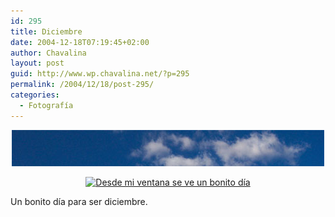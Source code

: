 ```yaml
---
id: 295
title: Diciembre
date: 2004-12-18T07:19:45+02:00
author: Chavalina
layout: post
guid: http://www.wp.chavalina.net/?p=295
permalink: /2004/12/18/post-295/
categories:
  - Fotografía
---
```

<p align="center">
  <a href="http://www.chavalina.net/imagenes/fotos/originales/dic1.jpg" target="_blank"><img src="/imagenes/fotos/thumbs/dic1.jpg" alt="Nubes"  class="imgcentro" /></a>
</p>

<p align="center">
  <a href="http://www.chavalina.net/imagenes/fotos/originales/dic2.jpg" target="_blank"><img src="http://www.chavalina.net/imagenes/fotos/thumbs/dic2.jpg" alt="Desde mi ventana se ve un bonito día"  class="imgcentro" /></a>
</p>

Un bonito día para ser diciembre.